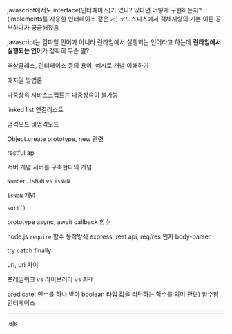 javascript에서도 interface(인터페이스)가 있나? 있다면 어떻게 구현하는지?(implements를 사용한 인터페이스 같은 거) 코드스피츠에서 객체지향의 기본 이론 공부하다가 궁금해졌음

javascript는 컴파일 언어가 아니라 런타임에서 실행되는 언어라고 하는데 **런타임에서 실행되는 언어**가 정확히 무슨 말?

추상클래스, 인터페이스 등의 용어, 예시로 개념 이해하기

애자일 방법론

다중상속
자바스크립트는 다중상속이 불가능

linked list
연결리스트

엄격모드
비엄격모드

Object.create
prototype, new 관련

restful api

서버 개념
서버를 구축한다의 개념

`Number.isNaN` vs `isNaN`

`isNaN` 개념

`sort()`

prototype
async, await
callback 함수

node.js `require` 함수 동작방식
express, rest api, req/res 인자
body-parser

try catch finally

url, uri 차이

프레임워크 vs 라이브러리 vs API

predicate: 인수를 하나 받아 boolean 타입 값을 리턴하는 함수를 의미
관련) 함수형 인터페이스

---

.ejs

